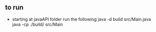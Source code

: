 ## to run

- starting at javaAPI folder run the following
  java -d build src/Main.java
  java -cp ./build/ src/Main
